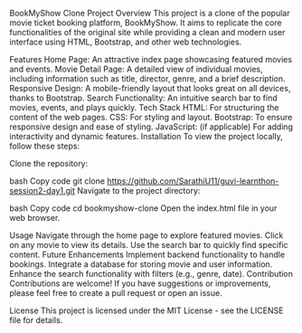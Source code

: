 BookMyShow Clone
Project Overview
This project is a clone of the popular movie ticket booking platform, BookMyShow. It aims to replicate the core functionalities of the original site while providing a clean and modern user interface using HTML, Bootstrap, and other web technologies.

Features
Home Page: An attractive index page showcasing featured movies and events.
Movie Detail Page: A detailed view of individual movies, including information such as title, director, genre, and a brief description.
Responsive Design: A mobile-friendly layout that looks great on all devices, thanks to Bootstrap.
Search Functionality: An intuitive search bar to find movies, events, and plays quickly.
Tech Stack
HTML: For structuring the content of the web pages.
CSS: For styling and layout.
Bootstrap: To ensure responsive design and ease of styling.
JavaScript: (if applicable) For adding interactivity and dynamic features.
Installation
To view the project locally, follow these steps:

Clone the repository:

bash
Copy code
git clone https://github.com/SarathiU11/guvi-learnthon-session2-day1.git
Navigate to the project directory:

bash
Copy code
cd bookmyshow-clone
Open the index.html file in your web browser.

Usage
Navigate through the home page to explore featured movies.
Click on any movie to view its details.
Use the search bar to quickly find specific content.
Future Enhancements
Implement backend functionality to handle bookings.
Integrate a database for storing movie and user information.
Enhance the search functionality with filters (e.g., genre, date).
Contribution
Contributions are welcome! If you have suggestions or improvements, please feel free to create a pull request or open an issue.

License
This project is licensed under the MIT License - see the LICENSE file for details.
